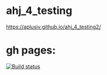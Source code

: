 # ahj_4_testing
https://aplusiv.github.io/ahj_4_testing2/

# gh pages: 
[![Build status](https://ci.appveyor.com/api/projects/status/qid3i2rpw36pudp1?svg=true)](https://ci.appveyor.com/project/AplusIv/ahj-4-testing2)
